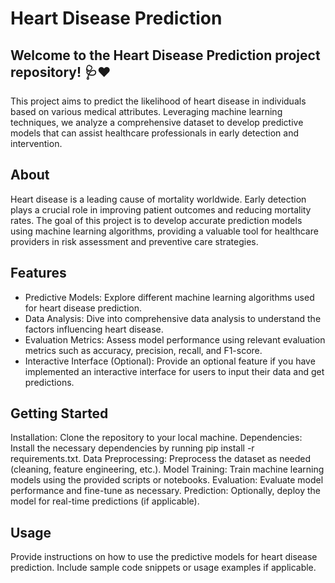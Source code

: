 # Heart Disease Prediction
## Welcome to the Heart Disease Prediction project repository! 🩺❤️
This project aims to predict the likelihood of heart disease in individuals based on various medical attributes. Leveraging machine learning techniques, we analyze a comprehensive dataset to develop predictive models that can assist healthcare professionals in early detection and intervention.
## About
Heart disease is a leading cause of mortality worldwide. Early detection plays a crucial role in improving patient outcomes and reducing mortality rates. The goal of this project is to develop accurate prediction models using machine learning algorithms, providing a valuable tool for healthcare providers in risk assessment and preventive care strategies.
## Features
* Predictive Models: Explore different machine learning algorithms used for heart disease prediction.
* Data Analysis: Dive into comprehensive data analysis to understand the factors influencing heart disease.
* Evaluation Metrics: Assess model performance using relevant evaluation metrics such as accuracy, precision, recall, and F1-score.
* Interactive Interface (Optional): Provide an optional feature if you have implemented an interactive interface for users to input their data and get predictions.

## Getting Started
Installation: Clone the repository to your local machine.
Dependencies: Install the necessary dependencies by running pip install -r requirements.txt.
Data Preprocessing: Preprocess the dataset as needed (cleaning, feature engineering, etc.).
Model Training: Train machine learning models using the provided scripts or notebooks.
Evaluation: Evaluate model performance and fine-tune as necessary.
Prediction: Optionally, deploy the model for real-time predictions (if applicable).

## Usage
Provide instructions on how to use the predictive models for heart disease prediction. Include sample code snippets or usage examples if applicable.

